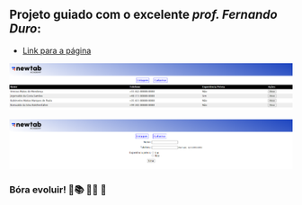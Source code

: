 ## Projeto guiado com o excelente *prof. Fernando Duro*:  
 
* [Link para a página](https://projeto-guiado-newtab.netlify.app/)  

![](assets/img-readme/Screenshot.png)  

![](assets/img-readme/Screenshot2.png)

### Bóra evoluir! 🚀:books: 	:man_technologist:  :raised_hands:  
